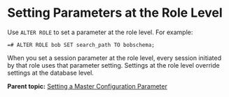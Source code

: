 # Setting Parameters at the Role Level 

Use `ALTER ROLE` to set a parameter at the role level. For example:

```
=# ALTER ROLE bob SET search_path TO bobschema;
```

When you set a session parameter at the role level, every session initiated by that role uses that parameter setting. Settings at the role level override settings at the database level.

**Parent topic:** [Setting a Master Configuration Parameter](../topics/g-setting-a-master-configuration-parameter.html)

